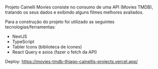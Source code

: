 Projeto Cainelli Movies consiste no consumo de uma API (Movies TMDB), tratando os seus dados e exibindo alguns filmes melhores avaliados.

Para a construção do projeto foi utilizado as seguintes tecnologias/ferramentas:
- NextJS
- TypeScript
- Tabler Icons (biblioteca de icones)
- React Query e axios (fazer o fetch da API)

Deploy: https://movies-tmdb-thiago-cainellis-projects.vercel.app/

